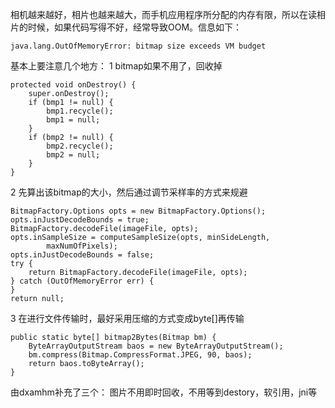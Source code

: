 相机越来越好，相片也越来越大，而手机应用程序所分配的内存有限，所以在读相片的时候，如果代码写得不好，经常导致OOM。信息如下：
```  
java.lang.OutOfMemoryError: bitmap size exceeds VM budget 
```
基本上要注意几个地方：
1 bitmap如果不用了，回收掉
```  
protected void onDestroy() {
	super.onDestroy();
	if (bmp1 != null) {
		bmp1.recycle();
		bmp1 = null;
	}
	if (bmp2 != null) {
		bmp2.recycle();
		bmp2 = null;
	}
}
```
2 先算出该bitmap的大小，然后通过调节采样率的方式来规避
```  
BitmapFactory.Options opts = new BitmapFactory.Options();
opts.inJustDecodeBounds = true;
BitmapFactory.decodeFile(imageFile, opts);
opts.inSampleSize = computeSampleSize(opts, minSideLength,
		maxNumOfPixels);
opts.inJustDecodeBounds = false;
try {
	return BitmapFactory.decodeFile(imageFile, opts);
} catch (OutOfMemoryError err) {
}
return null; 
```
3 在进行文件传输时，最好采用压缩的方式变成byte[]再传输
```  
public static byte[] bitmap2Bytes(Bitmap bm) {
	ByteArrayOutputStream baos = new ByteArrayOutputStream();
	bm.compress(Bitmap.CompressFormat.JPEG, 90, baos);
	return baos.toByteArray();
} 
```
由dxamhm补充了三个： 图片不用即时回收，不用等到destory，软引用，jni等